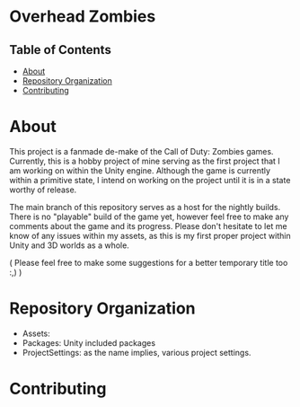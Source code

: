 # Overhead Zombies
## Table of Contents
- [About](#about)
- [Repository Organization](#repositoryorganization)
- [Contributing](#contributing)
# About

This project is a fanmade de-make of the Call of Duty: Zombies games. Currently, this is a hobby project of mine serving as
the first project that I am working on within the Unity engine. Although the game is currently within a primitive state, I intend on
working on the project until it is in a state worthy of release.

The main branch of this repository serves as a host for the nightly builds. There is no "playable" build of the game yet, however feel
free to make any comments about the game and its progress. Please don't hesitate to let me know of any issues within my assets, as this 
is my first proper project within Unity and 3D worlds as a whole.

( Please feel free to make some suggestions for a better temporary title too :,) )
# Repository Organization
- Assets:
- Packages: Unity included packages
- ProjectSettings: as the name implies, various project settings.

# Contributing
